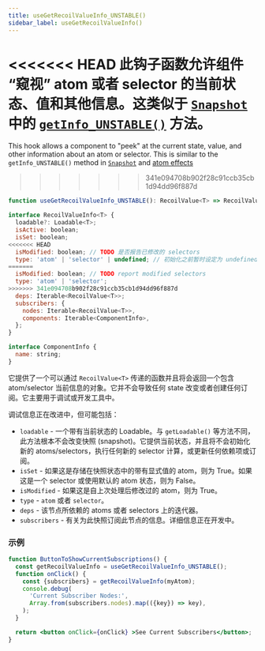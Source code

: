 ```yaml
---
title: useGetRecoilValueInfo_UNSTABLE()
sidebar_label: useGetRecoilValueInfo()
---
```


<<<<<<< HEAD
此钩子函数允许组件 “窥视” atom 或者 selector 的当前状态、值和其他信息。这类似于 [`Snapshot`](docs/api-reference/core/Snapshot) 中的 [`getInfo_UNSTABLE()`](/docs/api-reference/core/Snapshot#debug-information) 方法。
=======
This hook allows a component to "peek" at the current state, value, and other information about an atom or selector.  This is similar to the `getInfo_UNSTABLE()` method in [`Snapshot`](/docs/api-reference/core/Snapshot#debug-information) and [atom effects](/docs/guides/atom-effects)
>>>>>>> 341e094708b902f28c91ccb35cb1d94dd96f887d


```jsx
function useGetRecoilValueInfo_UNSTABLE(): RecoilValue<T> => RecoilValueInfo<T>;

interface RecoilValueInfo<T> {
  loadable?: Loadable<T>;
  isActive: boolean;
  isSet: boolean;
<<<<<<< HEAD
  isModified: boolean; // TODO 是否报告已修改的 selectors
  type: 'atom' | 'selector' | undefined; // 初始化之前暂时设定为 undefined
=======
  isModified: boolean; // TODO report modified selectors
  type: 'atom' | 'selector';
>>>>>>> 341e094708b902f28c91ccb35cb1d94dd96f887d
  deps: Iterable<RecoilValue<T>>;
  subscribers: {
    nodes: Iterable<RecoilValue<T>>,
    components: Iterable<ComponentInfo>,
  };
}

interface ComponentInfo {
  name: string;
}
```

它提供了一个可以通过 `RecoilValue<T>` 传递的函数并且将会返回一个包含 atom/selector 当前信息的对象。它并不会导致任何 state 改变或者创建任何订阅。它主要用于调试或开发工具中。

调试信息正在改进中，但可能包括：
* `loadable` - 一个带有当前状态的 Loadable。与 `getLoadable()` 等方法不同，此方法根本不会改变快照 (snapshot)。它提供当前状态，并且将不会初始化新的 atoms/selectors，执行任何新的 selector 计算，或更新任何依赖项或订阅。
* `isSet` - 如果这是存储在快照状态中的带有显式值的 atom，则为 True。如果这是一个 selector 或使用默认的 atom 状态，则为 False。
* `isModified` - 如果这是自上次处理后修改过的 atom，则为 True。
* `type` - `atom` 或者 `selector`。
* `deps` - 该节点所依赖的 atoms 或者 selectors 上的迭代器。
* `subscribers` - 有关为此快照订阅此节点的信息。详细信息正在开发中。

### 示例

```jsx
function ButtonToShowCurrentSubscriptions() {
  const getRecoilValueInfo = useGetRecoilValueInfo_UNSTABLE();
  function onClick() {
    const {subscribers} = getRecoilValueInfo(myAtom);
    console.debug(
      'Current Subscriber Nodes:',
      Array.from(subscribers.nodes).map(({key}) => key),
    );
  }

  return <button onClick={onClick} >See Current Subscribers</button>;
}
```

